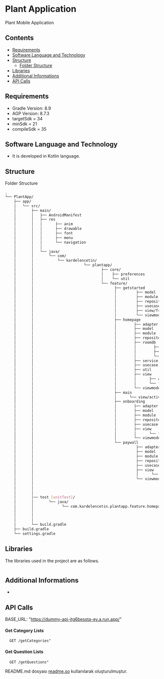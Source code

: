 # Plant Application

Plant Mobile Application

## Contents

- [Requirements]()
- [Software Language and Technology]()
- [Structure]()
    - [Folder Structure]()
- [Libraries]()
- [Additional Informations]()
- [API Calls]()

## Requirements

- Gradle Version: 8.9
- AGP Version: 8.7.3
- targetSdk = 34
- minSdk = 21
- compileSdk = 35

## Software Language and Technology

- It is developed in Kotlin language.

## Structure

Folder Structure

```bash  
.
└── PlantApp/
    ├── app/
    │   └── src/
    │       ├── main/
    │       │   ├── AndroidManifest
    │       │   ├── res
    │       │   │      ├── anim
    │       │   │      ├── drawable 
    │       │   │      ├── font
    │       │   │      ├── menu
    │       │   │      └── navigation
    │       │   │                
    │       │   └── java/
    │       │       └── com/
    │       │           └── kardelencetin/
    │       │                       └── plantapp/
    │       │                               ├── core/
    │       │                               │    ├── preferences
    │       │                               │    └── util
    │       │                               └── feature/
    │       │                                     ├── getstarted
    │       │                                     │         ├── model
    │       │                                     │         ├── module 
    │       │                                     │         ├── repository
    │       │                                     │         ├── usecase
    │       │                                     │         ├── view/fragment
    │       │                                     │         └── viewmodel
    │       │                                     ├── homepage
    │       │                                     │        ├── adapter
    │       │                                     │        ├── model
    │       │                                     │        ├── module 
    │       │                                     │        ├── repository
    │       │                                     │        ├── roomdb
    │       │                                     │        │        ├── dao
    │       │                                     │        │        ├── database
    │       │                                     │        │        └── entity
    │       │                                     │        ├── service
    │       │                                     │        ├── usecase
    │       │                                     │        ├── util
    │       │                                     │        ├── view
    │       │                                     │        │      ├── activity
    │       │                                     │        │      └── fragment
    │       │                                     │        └── viewmodel
    │       │                                     ├── main                                
    │       │                                     │      └── view/activity                                                    
    │       │                                     ├── onboarding
    │       │                                     │        ├── adapter
    │       │                                     │        ├── model
    │       │                                     │        ├── module 
    │       │                                     │        ├── repository
    │       │                                     │        ├── usecase
    │       │                                     │        ├── view
    │       │                                     │        │      └── fragment
    │       │                                     │        └── viewmodel
    │       │                                     └── paywall
    │       │                                               ├── adapter
    │       │                                               ├── model
    │       │                                               ├── module 
    │       │                                               ├── repository
    │       │                                               ├── usecase
    │       │                                               ├── view
    │       │                                               │      └── fragment
    │       │                                               └── viewmodel
    │       │
    │       │
    │       │
    │       │── test [unitTest]/
    │       │       └── java/
    │       │             └── com.kardelencetin.plantapp.feature.homepage           
    │       │                                                           └──viewmodel                                
    │       │                      
    │       │        
    │       └── build.gradle
    ├── build.gradle
    └── settings.gradle

```

## Libraries

The libraries used in the project are as follows.

```bash

```

## Additional Informations

- 
 
## 

## API Calls

BASE_URL: "https://dummy-api-jtg6bessta-ey.a.run.app/"

#### Get Category Lists

```
  GET /getCategories"
```

#### Get Question Lists

```
  GET /getQuestions"
```

README.md dosyası [readme.so](https://readme.so/) kullanılarak oluşturulmuştur.




